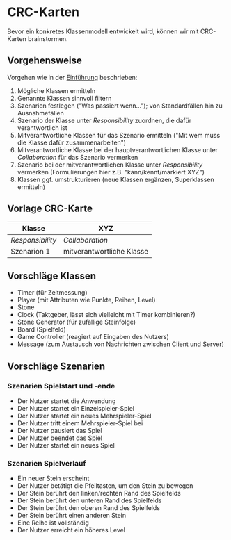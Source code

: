 # CRC-Karten
Bevor ein konkretes Klassenmodell entwickelt wird, können wir mit CRC-Karten brainstormen.

## Vorgehensweise
Vorgehen wie in der [Einführung](http://www.dfpug.de/konf/konf_1998/02_oop/d_crc/d_crc.htm) beschrieben:
1. Mögliche Klassen ermitteln
2. Genannte Klassen sinnvoll filtern
3. Szenarien festlegen ("Was passiert wenn..."); von Standardfällen hin zu Ausnahmefällen
4. Szenario der Klasse unter *Responsibility* zuordnen, die dafür verantwortlich ist
5. Mitverantwortliche Klassen für das Szenario ermitteln ("Mit wem muss die Klasse dafür zusammenarbeiten")
6. Mitverantwortliche Klasse bei der hauptverantwortlichen Klasse unter *Collaboration* für das Szenario vermerken
7. Szenario bei der mitverantwortlichen Klasse unter *Responsibility* vermerken (Formulierungen hier z.B. "kann/kennt/markiert XYZ")
8. Klassen ggf. umstrukturieren (neue Klassen ergänzen, Superklassen ermitteln)

## Vorlage CRC-Karte

Klasse | XYZ 
-------|---------
*Responsibility* | *Collaboration*
Szenarion 1 | mitverantwortliche Klasse

## Vorschläge Klassen
* Timer (für Zeitmessung)
* Player (mit Attributen wie Punkte, Reihen, Level)
* Stone
* Clock (Taktgeber, lässt sich vielleicht mit Timer kombinieren?)
* Stone Generator (für zufällige Steinfolge)
* Board (Spielfeld)
* Game Controller (reagiert auf Eingaben des Nutzers)
* Message (zum Austausch von Nachrichten zwischen Client und Server)


## Vorschläge Szenarien
### Szenarien Spielstart und -ende
* Der Nutzer startet die Anwendung
* Der Nutzer startet ein Einzelspieler-Spiel
* Der Nutzer startet ein neues Mehrspieler-Spiel
* Der Nutzer tritt einem Mehrspieler-Spiel bei
* Der Nutzer pausiert das Spiel
* Der Nutzer beendet das Spiel
* Der Nutzer startet ein neues Spiel

### Szenarien Spielverlauf
* Ein neuer Stein erscheint
* Der Nutzer betätigt die Pfeiltasten, um den Stein zu bewegen
* Der Stein berührt den linken/rechten Rand des Spielfelds
* Der Stein berührt den unteren Rand des Spielfelds
* Der Stein berührt den oberen Rand des Spielfelds
* Der Stein berührt einen anderen Stein
* Eine Reihe ist vollständig
* Der Nutzer erreicht ein höheres Level
